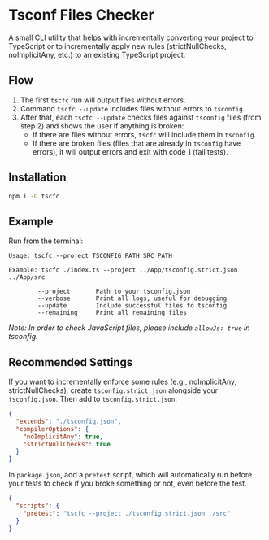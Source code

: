 # Tsconf Files Checker

A small CLI utility that helps with incrementally converting your project to TypeScript or to incrementally apply new rules (strictNullChecks, noImplicitAny, etc.) to an existing TypeScript project.

## Flow

1. The first `tscfc` run will output files without errors.
2. Command `tscfc --update` includes files without errors to `tsconfig`.
3. After that, each `tscfc --update` checks files against `tsconfig` files (from step 2) and shows the user if anything is broken:
   - If there are files without errors, `tscfc` will include them in `tsconfig`.
   - If there are broken files (files that are already in `tsconfig` have errors), it will output errors and exit with code 1 (fail tests).

## Installation

```sh
npm i -D tscfc
```

## Example

Run from the terminal:

```
Usage: tscfc --project TSCONFIG_PATH SRC_PATH

Example: tscfc ./index.ts --project ../App/tsconfig.strict.json ../App/src

        --project       Path to your tsconfig.json
        --verbose       Print all logs, useful for debugging
        --update        Include successful files to tsconfig
        --remaining     Print all remaining files
```

_Note: In order to check JavaScript files, please include `allowJs: true` in tsconfig._

## Recommended Settings

If you want to incrementally enforce some rules (e.g., noImplicitAny, strictNullChecks), create `tsconfig.strict.json` alongside your `tsconfig.json`. Then add to `tsconfig.strict.json`:

```json
{
  "extends": "./tsconfig.json",
  "compilerOptions": {
    "noImplicitAny": true,
    "strictNullChecks": true
  }
}
```

In `package.json`, add a `pretest` script, which will automatically run before your tests to check if you broke something or not, even before the test.

```json
{
  "scripts": {
    "pretest": "tscfc --project ./tsconfig.strict.json ./src"
  }
}
```
